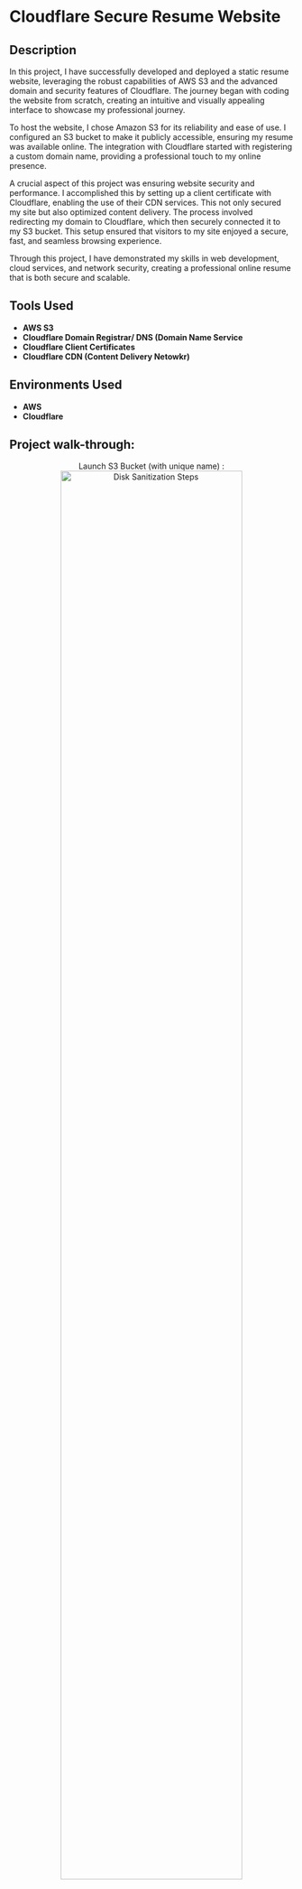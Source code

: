 # Cloudflare Secure Resume Website 

<h2>Description</h2>
In this project, I have successfully developed and deployed a static resume website, leveraging the robust capabilities of AWS S3 and the advanced domain and security features of Cloudflare. The journey began with coding the website from scratch, creating an intuitive and visually appealing interface to showcase my professional journey.

To host the website, I chose Amazon S3 for its reliability and ease of use. I configured an S3 bucket to make it publicly accessible, ensuring my resume was available online. The integration with Cloudflare started with registering a custom domain name, providing a professional touch to my online presence.

A crucial aspect of this project was ensuring website security and performance. I accomplished this by setting up a client certificate with Cloudflare, enabling the use of their CDN services. This not only secured my site but also optimized content delivery. The process involved redirecting my domain to Cloudflare, which then securely connected it to my S3 bucket. This setup ensured that visitors to my site enjoyed a secure, fast, and seamless browsing experience.

Through this project, I have demonstrated my skills in web development, cloud services, and network security, creating a professional online resume that is both secure and scalable.
<br />


<h2>Tools Used</h2>

- <b>AWS S3</b> 
- <b>Cloudflare Domain Registrar/ DNS (Domain Name Service</b>
- <b>Cloudflare Client Certificates</b>
- <b>Cloudflare CDN (Content Delivery Netowkr)</b>

<h2>Environments Used </h2>

- <b>AWS</b>
- <b>Cloudflare</b>

<h2>Project walk-through:</h2>

<p align="center">
Launch S3 Bucket (with unique name) : <br/>
<img src="https://i.imgur.com/3XJxeTP.png" height="80%" width="80%" alt="Disk Sanitization Steps"/>
<br />
<br />
Unblock Public Access:  <br/>
<img src="https://i.imgur.com/91yDfPq.png" height="80%" width="80%" alt="Disk Sanitization Steps"/>
<br />
<br />
Upload index and error files: <br/>
<img src="https://i.imgur.com/B1VJodj.png" height="80%" width="80%" alt="Disk Sanitization Steps"/>
<br />
<br />
Enable Static Hosting:  <br/>
<img src="https://i.imgur.com/Meky0c4.png" height="80%" width="80%" alt="Disk Sanitization Steps"/>
<br />
<br />
Write Custom Bucket Policy:  <br/>
<img src="https://i.imgur.com/OLjVWL0.png" height="80%" width="80%" alt="Disk Sanitization Steps"/>
<br />
<br />
Publicly Accessible Static Website:  <br/>
<img src="https://i.imgur.com/G9O1gNw.png" height="80%" width="80%" alt="Disk Sanitization Steps"/>
<br />
<br />
</p>

<!--
 ```diff
- text in red
+ text in green
! text in orange
# text in gray
@@ text in purple (and bold)@@
```
--!>
